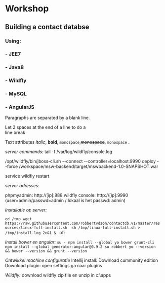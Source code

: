 Workshop
=======
 
Building a contact databse
-----------
 
### Using:
### - JEE7
### - Java8
### - Wildfly
### - MySQL
### - AngularJS

 
 Paragraphs are separated
 by a blank line.
 
 Let 2 spaces at the end of a line to do a  
 line break
 
 Text attributes *italic*,
 **bold**, `monospace`,~~monospace~~, `monospace` .
 


*server commands:*
tail -f /var/log/wildfly/console.log

/opt/wildfly/bin/jboss-cli.sh --connect --controller=localhost:9990
deploy --force /workspace/msw-backend/target/mswbackend-1.0-SNAPSHOT.war

service wildfly restart

*server adresses:*

phpmyadmin: http://[ip]:888
wildfly console: http://[ip]:9990  (user=admin/passwd=admin /  lokaal is het passwd: admin)


*Installatie op server:*

`cd /tmp
wget https://raw.githubusercontent.com/robbertvdzon/contactdb.v1/master/resources/linux-full-install.sh 
sh /tmp/linux-full-install.sh > /tmp/install.log 2>&1 & `
of:

*Install bower en angular:*
`su -
npm install --global yo bower grunt-cli
npm install --global generator-angular@0.9.2
su robbert
yo --version && bower --version && grunt --version`


*Ontwikkel machine configuratie*
Intellij install:
Download cummunity edition
Download plugin:
open settings
ga naar plugins


*Wildfly:*
download wildfly zip file en unzip in c:\apps

